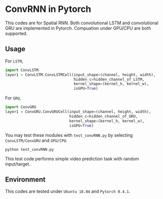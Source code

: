 # ConvRNN in Pytorch
This codes are for Spatial RNN. Both convolutional LSTM and convolutional GRU are implemented in Pytorch. Compuation under GPU/CPU are both supported. 

## Usage
For `LSTM`,
```python
import ConvLSTM
layer1 = ConvLSTM.ConvLSTMCell(input_shape=(channel, height, width),
                               hidden_c=hidden_channel_of_LSTM,
                               kernel_shape=(kernel_h, kernel_w), 
                               isGPU=True)
```

For `GRU`, 
```python
import ConvGRU
layer1 = ConvGRU.ConvGRUCell(input_shape=(channel, height, width),
                             hidden_c=hidden_channel_of_GRU,
                             kernel_shape=(kernel_h, kernel_w), 
                             isGPU=True)
```

You may test these modules with `test_convRNN.py` by selecting `ConvLSTM/ConvGRU` and `GPU/CPU`.
```
python test_convRNN.py
```
This test code performs simple video prediction task with random input/target. 

## Environment
This codes are tested under `Ubuntu 18.04` and `Pytorch 0.4.1`. 
